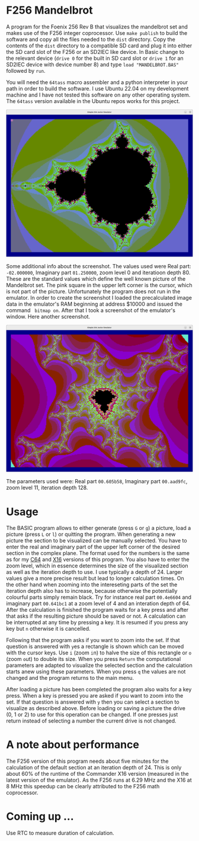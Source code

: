 # F256 Mandelbrot
A program for the Foenix 256 Rev B that visualizes the mandelbrot set and makes use of the F256 integer coprocessor. 
Use `make publish` to build the software and copy all the files needed to the `dist` directory. Copy the contents of 
the `dist` directory to a compatible SD card and plug it into either the SD card slot of the F256 or an SD2IEC like 
device.  In Basic change to the relevant device (`drive 0` for the built in SD card slot or `drive 1` for an SD2IEC 
device with device number 8) and type `load "MANDELBROT.BAS"` followed by `run`.

You will need the `64tass` macro assembler and a python interpreter in your path in order to build the software. I use 
Ubuntu 22.04 on my development machine and I have not tested this software on any other operating system. The `64tass` 
version available in the Ubuntu repos works for this project.

![](/mandelbrot.png?raw=true "Example picture at iteration depth 80")

Some additional info about the screenshot. The values used were Real part: `-02.000000`, Imaginary part `01.250000`, zoom level 0 and
iteratioon depth 80. These are the standard values which define the well known picture of the Mandelbrot set. The pink square in the
upper left corner is the cursor, which is not part of the picture. Unfortunately the program does not run in the emulator. In order to
create the screenshot I loaded the precalculated image data in the emulator's RAM beginning at address $10000 and issued the command `
bitmap on`. After that I took a screenshot of the emulator's window. Here another screenshot. 

![](/thunderstorm.png?raw=true "Example picture at iteration depth 128")

The parameters used were: Real part `00.605b58`, Imaginary part `00.aad9fc`, zoom level 11, iteration depth 128.

# Usage

The BASIC program allows to either generate (press `G` or `g`) a picture, load a picture (press `L` or `l`) or quitting the program. When 
generating a new picture the section to be visualized can be manually selected. You have to enter the real and imaginary part of the upper 
left corner of the desired section in the complex plane. The format used for the numbers is the same as for my 
[C64](https://github.com/rmsk2/c64_mandelbrot) and  [X16](https://github.com/rmsk2/X16_mandelbrot) versions of this program. You also have 
to enter the zoom level, which in essence determines the size of the visualized section as well as the iteration depth to use. I use 
typically a depth of 24. Larger values give a more precise result but lead to longer calculation times. On the other hand when zooming 
into the intereseting parts of the set the iteration depth also has to increase, because otherwise the potentially colourful parts simply 
remain black. Try for instance real part `00.4e6604` and imaginary part `00.641bc1` at a zoom level of 4 and an interation depth of 64. 
After the calculation is finished the program waits for a key press and after that asks if the resulting picture should be saved or not. 
A calculation can be interrupted at any time by pressing a key. It is resumed if you press any key but `n` otherwise it is cancelled.
 
Following that the program asks if you want to zoom into the set. If that question is answered with `y`es a rectangle is shown which can be moved
with the cursor keys. Use `i` (zoom `i`n) to halve the size of this rectangle or `o` (zoom `o`ut) to double its size. When you press `Return` 
the computational parameters are adapted to visualize the selected section and the calculation starts anew using these parameters. When you 
press `q` the values are not changed and the program returns to the main menu.

After loading a picture has been completed the program also waits for a key press. When a key is pressed you are asked if you want 
to zoom into the set. If that question is answered with `y` then you can select a section to visualize as described above. Before loading
or saving a picture the drive (0, 1 or 2) to use for this operation can be changed. If one presses just return instead of selecting a 
number the current drive is not changed.

# A note about performance

The F256 version of this program needs about five minutes for the calculation of the default section at an iteration depth of 24. 
This is only about 60% of the runtime of the Commander X16 version (measured in the latest version of the emulator). As the F256 runs 
at 6.29 MHz and the X16 at 8 MHz this speedup can be clearly attributed to the F256 math coprocessor.

# Coming up ...

Use RTC to measure duration of calculation.
